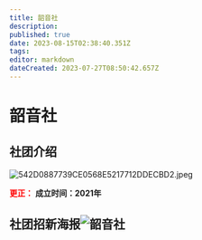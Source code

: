 ```yaml
---
title: 韶音社
description: 
published: true
date: 2023-08-15T02:38:40.351Z
tags: 
editor: markdown
dateCreated: 2023-07-27T08:50:42.657Z
---
```


# 韶音社
## 社团介绍
<img src="https://s1.imagehub.cc/images/2023/08/14/542D0887739CE0568E5217712DDECBD2.jpeg" alt="542D0887739CE0568E5217712DDECBD2.jpeg" border="0" />

<font color=red>**更正：**</font>
**成立时间：2021年**

## 社团招新海报![韶音社](https://s1.imagehub.cc/images/2023/08/14/94CCF56B4BAEF1D097C435CCA118F17E.jpeg)
